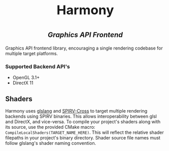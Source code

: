<h1 style="text-align: center;">
    <p style="font-size:1.44em;">Harmony</p>
    <p style="font-size:0.77em; font-style: italic;">Graphics API Frontend</p>
</h1>

Graphics API frontend library, encouraging a single rendering codebase for multiple target platforms. 

### Supported Backend API's
+ OpenGL 3.1+
+ DirectX 11

## Shaders
Harmony uses [glslang](https://github.com/KhronosGroup/glslang) and [SPIRV-Cross](https://github.com/KhronosGroup/SPIRV-Cross) to target multiple rendering backends using SPIRV binaries. This allows interoperability between glsl and DirectX, and vice-versa. To compile your project's shaders along with its source, use the provided CMake macro: `CompileLocalShaders(TARGET_NAME_HERE)`. This will reflect the relative shader filepaths in your project's binary directory. Shader source file names must follow glslang's shader naming convention. 